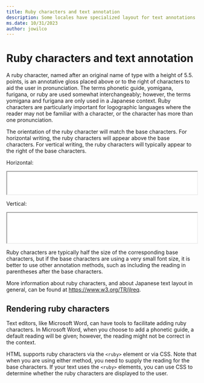 ```yaml
---
title: Ruby characters and text annotation
description: Some locales have specialized layout for text annotations and "ruby".
ms.date: 10/31/2023
author: jowilco
---
```


# Ruby characters and text annotation

A ruby character, named after an original name of type with a height of 5.5. points, is an annotative gloss placed above or to the right of characters to aid the user in pronunciation. The terms phonetic guide, yomigana, furigana, or ruby are used somewhat interchangeably; however, the terms yomigana and furigana are only used in a Japanese context. Ruby characters are particularly important for logographic languages where the reader may not be familiar with a character, or the character has more than one pronunciation.

The orientation of the ruby character will match the base characters. For horizontal writing, the ruby characters will appear above the base characters. For vertical writing, the ruby characters will typically appear to the right of the base characters.

Horizontal:
<iframe src="ruby_horizontal.html" width="100%" height="60px"></iframe>

Vertical:
<iframe src="ruby_vertical.html" width="100%" height="80px"></iframe>

Ruby characters are typically half the size of the corresponding base characters, but if the base characters are using a very small font size, it is better to use other annotation methods, such as including the reading in parentheses after the base characters.

More information about ruby characters, and about Japanese text layout in general, can be found at https://www.w3.org/TR/jlreq.

## Rendering ruby characters

Text editors, like Microsoft Word, can have tools to facilitate adding ruby characters. In Microsoft Word, when you choose to add a phonetic guide, a default reading will be given; however, the reading might not be correct in the context.

HTML supports ruby characters via the `<ruby>` element or via CSS. Note that when you are using either method, you need to supply the reading for the base characters. If your text uses the `<ruby>` elements, you can use CSS to determine whether the ruby characters are displayed to the user.
